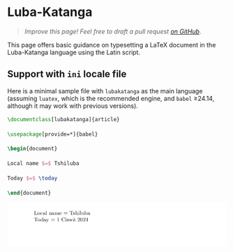 # Luba-Katanga

<blockquote>
  <p><em>Improve this page! Feel free to draft a pull request <a href="https://github.com/latex3/babel/tree/docs/docs">on GitHub</a></em>.</p>
</blockquote>

This page offers basic guidance on typesetting a LaTeX document in the
Luba-Katanga language using the Latin script.

## Support with `ini` locale file

Here is a minimal sample file with `lubakatanga` as the main language
(assuming `luatex`, which is the recommended engine, and `babel` ≥24.14,
although it may work with previous versions).

```tex
\documentclass[lubakatanga]{article}

\usepackage[provide=*]{babel}

\begin{document}

Local name $=$ Tshiluba

Today $=$ \today

\end{document}
```

![](../media/locale-lubakatanga.png)